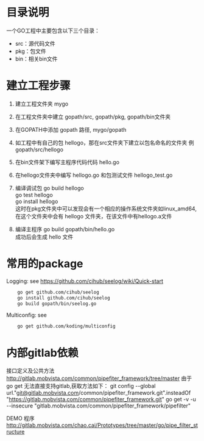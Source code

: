 # 目录说明
一个GO工程中主要包含以下三个目录：
* src：源代码文件
* pkg：包文件
* bin：相关bin文件

# 建立工程步骤
1. 建立工程文件夹 mygo
2. 在工程文件夹中建立 gopath/src, gopath/pkg, gopath/bin文件夹
3. 在GOPATH中添加 gopath 路径, mygo/gopath
4. 如工程中有自己的包 hellogo，那在src文件夹下建立以包名命名的文件夹 例 gopath/src/hellogo
5. 在bin文件架下编写主程序代码代码 hello.go
6. 在hellogo文件夹中编写 hellogo.go 和包测试文件 hellogo_test.go
7. 编译调试包
       go build hellogo  
       go test hellogo  
       go install hellogo  
       这时在pkg文件夹中可以发现会有一个相应的操作系统文件夹如linux_amd64, 在这个文件夹中会有 hellogo 文件夹，在该文件中有hellogo.a文件

8. 编译主程序
       go build gopath/bin/hello.go  
       成功后会生成 hello 文件

# 常用的package
Logging: see https://github.com/cihub/seelog/wiki/Quick-start
```bash
    go get github.com/cihub/seelog  
    go install github.com/cihub/seelog  
    go build gopath/bin/seelog.go  
```

Multiconfig: see
```bash
    go get github.com/koding/multiconfig
```

# 内部gitlab依赖
接口定义及公共方法
http://gitlab.mobvista.com/common/pipefiter_framework/tree/master
由于go get 无法直接支持gitlab,获取方法如下：
git config --global url."git@gitlab.mobvista.com/common/pipefiter_framework.git".insteadOf "https://gitlab.mobvista.com/common/pipefiter_framework.git"
go get -v -u --insecure "gitlab.mobvista.com/common/pipefiter_framework/pipefilter"
 
DEMO 程序
http://gitlab.mobvista.com/chao.cai/Prototypes/tree/master/go/pipe_filter_structure

